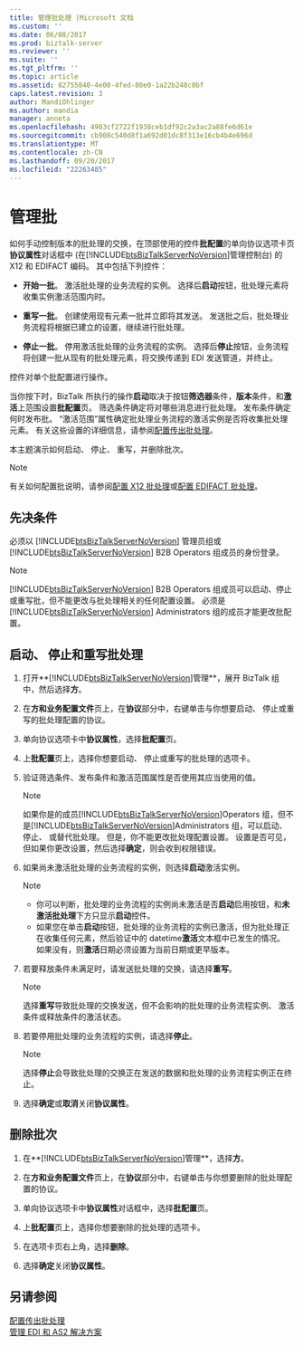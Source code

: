 ```yaml
---
title: 管理批处理 |Microsoft 文档
ms.custom: ''
ms.date: 06/08/2017
ms.prod: biztalk-server
ms.reviewer: ''
ms.suite: ''
ms.tgt_pltfrm: ''
ms.topic: article
ms.assetid: 82755840-4e00-4fed-80e0-1a22b248c0bf
caps.latest.revision: 3
author: MandiOhlinger
ms.author: mandia
manager: anneta
ms.openlocfilehash: 4903cf2722f1938ceb1df92c2a3ac2a88fe6d61e
ms.sourcegitcommit: cb908c540d8f1a692d01dc8f313e16cb4b4e696d
ms.translationtype: MT
ms.contentlocale: zh-CN
ms.lasthandoff: 09/20/2017
ms.locfileid: "22263485"
---
```

# <a name="managing-batches"></a>管理批
如何手动控制版本的批处理的交换，在顶部使用的控件**批配置**的单向协议选项卡页**协议属性**对话框中 (在[!INCLUDE[btsBizTalkServerNoVersion](../includes/btsbiztalkservernoversion-md.md)]管理控制台) 的 X12 和 EDIFACT 编码。 其中包括下列控件：  
  
-   **开始一批**。 激活批处理的业务流程的实例。 选择后**启动**按钮，批处理元素将收集实例激活范围内时。  
  
-   **重写一批**。 创建使用现有元素一批并立即将其发送。 发送批之后，批处理业务流程将根据已建立的设置，继续进行批处理。  
  
-   **停止一批**。 停用激活批处理的业务流程的实例。 选择后**停止**按钮，业务流程将创建一批从现有的批处理元素，将交换传递到 EDI 发送管道，并终止。  
  
 控件对单个批配置进行操作。  
  
 当你按下时，BizTalk 所执行的操作**启动**取决于按钮**筛选器**条件，**版本**条件，和**激活**上范围设置**批配置**页。 筛选条件确定将对哪些消息进行批处理。 发布条件确定何时发布批。 “激活范围”属性确定批处理业务流程的激活实例是否将收集批处理元素。 有关这些设置的详细信息，请参阅[配置传出批处理](../core/configuring-an-outgoing-batch.md)。  

本主题演示如何启动、 停止、 重写，并删除批次。  

> [!NOTE]
>  有关如何配置批说明，请参阅[配置 X12 批处理](../core/configuring-batching-x12.md)或[配置 EDIFACT 批处理](../core/configuring-batching-edifact.md)。 
  
## <a name="prerequisites"></a>先决条件  
 必须以 [!INCLUDE[btsBizTalkServerNoVersion](../includes/btsbiztalkservernoversion-md.md)] 管理员组或 [!INCLUDE[btsBizTalkServerNoVersion](../includes/btsbiztalkservernoversion-md.md)] B2B Operators 组成员的身份登录。  
  
> [!NOTE]
>  [!INCLUDE[btsBizTalkServerNoVersion](../includes/btsbiztalkservernoversion-md.md)] B2B Operators 组成员可以启动、停止或重写批，但不能更改与批处理相关的任何配置设置。 必须是 [!INCLUDE[btsBizTalkServerNoVersion](../includes/btsbiztalkservernoversion-md.md)] Administrators 组的成员才能更改批配置。  
  
## <a name="start-stop-and-override-batches"></a>启动、 停止和重写批处理  
  
1.  打开**[!INCLUDE[btsBizTalkServerNoVersion](../includes/btsbiztalkservernoversion-md.md)]管理**，展开 BizTalk 组中，然后选择**方**。  
  
2.  在**方和业务配置文件**页上，在**协议**部分中，右键单击与你想要启动、 停止或重写的批处理配置的协议。  
  
3.  单向协议选项卡中**协议属性**，选择**批配置**页。  
  
4.  上**批配置**页上，选择你想要启动、 停止或重写的批处理的选项卡。  
  
5.  验证筛选条件、发布条件和激活范围属性是否使用其应当使用的值。  
  
    > [!NOTE]
    >  如果你是的成员[!INCLUDE[btsBizTalkServerNoVersion](../includes/btsbiztalkservernoversion-md.md)]Operators 组，但不是[!INCLUDE[btsBizTalkServerNoVersion](../includes/btsbiztalkservernoversion-md.md)]Administrators 组，可以启动、 停止、 或替代批处理。 但是，你不能更改批处理配置设置。 设置是否可见，但如果你更改设置，然后选择**确定**，则会收到权限错误。  
  
6.  如果尚未激活批处理的业务流程的实例，则选择**启动**激活实例。  
  
    > [!NOTE]
    >  - 你可以判断，批处理的业务流程的实例尚未激活是否**启动**启用按钮，和**未激活批处理**下方只显示**启动**控件。  
    >  - 如果您在单击**启动**按钮，批处理的业务流程的实例已激活，但为批处理正在收集任何元素，然后验证中的 datetime**激活**文本框中已发生的情况。 如果没有，则**激活**日期必须设置为当前日期或更早版本。  
  
7.  若要释放条件未满足时，请发送批处理的交换，请选择**重写**。  
  
    > [!NOTE]
    >  选择**重写**导致批处理的交换发送，但不会影响的批处理的业务流程实例、 激活条件或释放条件的激活状态。  
  
8.  若要停用批处理的业务流程的实例，请选择**停止**。  
  
    > [!NOTE]
    >  选择**停止**会导致批处理的交换正在发送的数据和批处理的业务流程实例正在终止。  
  
9. 选择**确定**或**取消**关闭**协议属性**。  

## <a name="delete-batches"></a>删除批次  
  
1.  在**[!INCLUDE[btsBizTalkServerNoVersion](../includes/btsbiztalkservernoversion-md.md)]管理**，选择**方**。  
  
2.  在**方和业务配置文件**页上，在**协议**部分中，右键单击与你想要删除的批处理配置的协议。  
  
3.  单向协议选项卡中**协议属性**对话框中，选择**批配置**页。  
  
4.  上**批配置**页上，选择你想要删除的批处理的选项卡。  
  
5.  在选项卡页右上角，选择**删除**。  
  
6.  选择**确定**关闭**协议属性**。  

  
## <a name="see-also"></a>另请参阅  
 [配置传出批处理](../core/configuring-an-outgoing-batch.md)  
 [管理 EDI 和 AS2 解决方案](../core/managing-edi-and-as2-solutions.md)